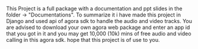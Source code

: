 This Project is a full package with a documentation and ppt slides in the folder -> "Documentations". To summarize it i have made this project in Django and used api of agora sdk to handle the audio and video tracks. You are advised to download your own agora web package and enter an app id that you got in it and you may get 10,000 (10k) mins of free audio and video calling in this agora sdk. hope that this project is of use to you. 
